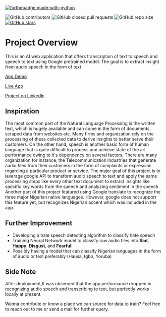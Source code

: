 [![forthebadge made-with-python](http://ForTheBadge.com/images/badges/made-with-python.svg)](https://www.python.org/)

![GitHub contributors](https://img.shields.io/github/contributors/judeleonard/SpeechText-Analytic-App)
![GitHub closed pull requests](https://img.shields.io/github/issues-pr-closed-raw/judeleonard/SpeechText-Analytic-App)
![GitHub repo size](https://img.shields.io/github/repo-size/judeleonard/SpeechText-Analytic-App)
[![GitHub stars](https://img.shields.io/github/stars/judeleonard/SpeechText-Analytic-App)](https://github.com/judeleonard/SpeechText-Analytic-App/stargazers)

 # Project Overview
This is an AI web application that offers transcription of text to speech and speech to text using Google pretrained model. The goal is to extract insight from audio speech in the form of text

[App Demo](https://res.cloudinary.com/dfgg73dvr/video/upload/v1624127072/ezgif.com-gif-maker_k56lry.mp4)

[Live App](https://share.streamlit.io/judeleonard/speechtext-analytic-app/myapp.py)

[Project on LinkedIn](https://www.linkedin.com/posts/jude-ndu-78ab38175_deeplearning-python-machinelearning-ugcPost-6812748693704376320-OB6D)

## Inspiration
The most common part of the Natural Language Processing is the written text, which is hugely available and can come in the form of documents, scraped data from websites etc. Many firms and organization rely on the processing of 
these collected data to derive insights to better serve their customers. On the other hand, speech is another basic form of human language that is quite difficult to process and achieve state of the art performance owing to it's dependency on several factors. There are many organization for instance, the Telecommunication industries that generate audio files
from their customers in the form of complaints or expression regarding a particular product or service. The major goal of this project is to leverage google API to transform audio speech to text and apply the same processing steps like every other text document to
extract insights like specific key words from the speech and analyzing sentiment in the speech.
Another part of this project featured using Google translate to recognize the three major Nigerian native languages. However, google does not support this feature yet, but recognizes Nigerian accent which was included in the app.

## Further Improvement
- Developing a hate speech detecting algorithm to classify hate speech
- Training Neural Network model to classify raw audio files into __Sad__, __Happy__, __Disgust__, and __Fearful__
- Possibly having a model that can classify Nigerian languages in the form of audio or text preferably (Hausa, Igbo, Yoruba)

## Side Note
After deployment,It was observed that the app performance dropped in recognizing audio speech and transcribing to text, but perfectly works locally at present.
   
Wanna contribute or know a place we can source for data to train? Feel free to reach out to me or send a mail for further query.

